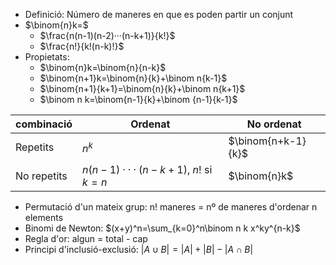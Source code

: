 - Definició: Número de maneres en que es poden partir un conjunt 
- $\binom{n}k=$
    - $\frac{n(n-1)(n-2)···(n-k+1)}{k!}$
    - $\frac{n!}{k!(n-k)!}$
- Propietats:
    - $\binom{n}k=\binom{n}{n-k}$
    - $\binom{n+1}k=\binom{n}{k}+\binom n{k-1}$
    - $\binom{n+1}{k+1}=\binom{n}{k}+\binom n{k+1}$
    - $\binom n k=\binom{n-1}{k}+\binom {n-1}{k-1}$

| combinació | Ordenat | No ordenat |
| ---------- | --------------- | ------------- |
| Repetits   |   $n^k$            | $\binom{n+k-1}{k}$            |
| No repetits  | $n(n-1)···(n-k+1)$, $n!$ si $k=n$            | $\binom{n}k$              |
- Permutació d'un mateix grup: n! maneres = nº de maneres d'ordenar n elements
- Binomi de Newton: $(x+y)^n=\sum_{k=0}^n\binom n k x^ky^{n-k}$
- Regla d'or: algun = total - cap
- Principi d'inclusió-exclusió: $|A\cup B|=|A|+|B|-|A\cap B|$

 